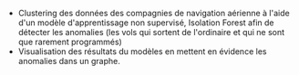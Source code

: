  - Clustering des données des compagnies de navigation aérienne à l'aide d'un modèle d'apprentissage non supervisé, Isolation Forest afin de détecter les anomalies (les vols qui sortent de l'ordinaire et qui ne sont que rarement programmés)
 - Visualisation des résultats du modèles en mettent en évidence les anomalies dans un graphe.
